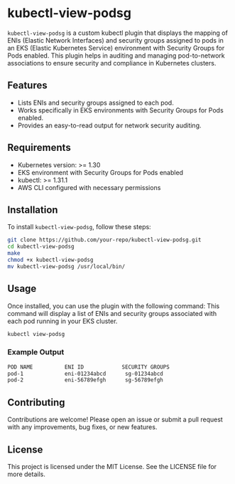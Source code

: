 # kubectl-view-podsg

`kubectl-view-podsg` is a custom kubectl plugin that displays the mapping of ENIs (Elastic Network Interfaces) and security groups assigned to pods in an EKS (Elastic Kubernetes Service) environment with Security Groups for Pods enabled. This plugin helps in auditing and managing pod-to-network associations to ensure security and compliance in Kubernetes clusters.

## Features

- Lists ENIs and security groups assigned to each pod.
- Works specifically in EKS environments with Security Groups for Pods enabled.
- Provides an easy-to-read output for network security auditing.

## Requirements

- Kubernetes version: >= 1.30
- EKS environment with Security Groups for Pods enabled
- kubectl: >= 1.31.1
- AWS CLI configured with necessary permissions

## Installation

To install `kubectl-view-podsg`, follow these steps:

```bash
git clone https://github.com/your-repo/kubectl-view-podsg.git
cd kubectl-view-podsg
make
chmod +x kubectl-view-podsg
mv kubectl-view-podsg /usr/local/bin/
```

## Usage

Once installed, you can use the plugin with the following command:
This command will display a list of ENIs and security groups associated with each pod running in your EKS cluster.

```bash
kubectl view-podsg
```

### Example Output

```bash
POD NAME          ENI ID            SECURITY GROUPS
pod-1             eni-01234abcd      sg-01234abcd
pod-2             eni-56789efgh      sg-56789efgh
```

## Contributing
Contributions are welcome! Please open an issue or submit a pull request with any improvements, bug fixes, or new features.

## License
This project is licensed under the MIT License. See the LICENSE file for more details.
